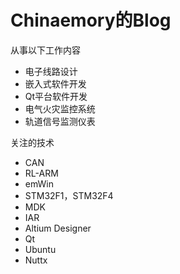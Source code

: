 # Chinaemory的Blog

从事以下工作内容

- 电子线路设计
- 嵌入式软件开发
- Qt平台软件开发
- 电气火灾监控系统
- 轨道信号监测仪表

关注的技术

- CAN
- RL-ARM
- emWin
- STM32F1，STM32F4
- MDK
- IAR
- Altium Designer
- Qt
- Ubuntu
- Nuttx
